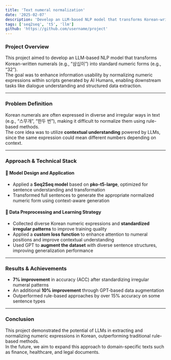 ```yaml
---
title: 'Text numeral normalization'
date: '2025-02-07'
description: 'Develop an LLM-based NLP model that transforms Korean-written numerals (e.g., “삼십이”) into standard numeric forms (e.g., “32”)'
tags: ['seq2seq', 't5', 'llm']
github: 'https://github.com/username/project'
---
```


### Project Overview  
This project aimed to develop an LLM-based NLP model that transforms Korean-written numerals (e.g., “삼십이”) into standard numeric forms (e.g., “32”).  
The goal was to enhance information usability by normalizing numeric expressions within scripts generated by AI Humans, enabling downstream tasks like dialogue understanding and structured data extraction.

---

### Problem Definition  
Korean numerals are often expressed in diverse and irregular ways in text (e.g., “스무개”, “한두 번”), making it difficult to normalize them using rule-based methods.  
The core idea was to utilize __contextual understanding__ powered by LLMs, since the same expression could mean different numbers depending on context.

---

### Approach & Technical Stack  

#### 🧠 Model Design and Application  
- Applied a __Seq2Seq model__ based on __pko-t5-large__, optimized for sentence understanding and transformation  
- Transformed full sentences to generate the appropriate normalized numeric form using context-aware generation

#### 🔧 Data Preprocessing and Learning Strategy  
- Collected diverse Korean numeric expressions and __standardized irregular patterns__ to improve training quality  
- Applied a __custom loss function__ to enhance attention to numeral positions and improve contextual understanding  
- Used GPT to __augment the dataset__ with diverse sentence structures, improving generalization performance

---

### Results & Achievements  

- __7% improvement__ in accuracy (ACC) after standardizing irregular numeral patterns  
- An additional __10% improvement__ through GPT-based data augmentation  
- Outperformed rule-based approaches by over 15% accuracy on some sentence types

---

### Conclusion  
This project demonstrated the potential of LLMs in extracting and normalizing numeric expressions in Korean, outperforming traditional rule-based methods.  
In the future, we aim to expand this approach to domain-specific texts such as finance, healthcare, and legal documents.
